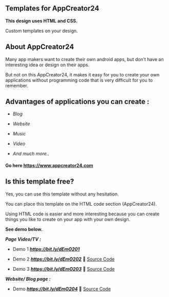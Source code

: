 ## Templates for AppCreator24

**This design uses HTML and CSS.**

Custom templates on your design.

## About AppCreator24

Many app makers want to create their own android apps, but don’t have an interesting idea or design on their apps. 

But not on this AppCreator24, it makes it easy for you to create your own applications without programming code that is very difficult for you to remember. 

## Advantages of applications you can create : 

- _Blog_

- _Website_

- _Music_ 

- _Video_

- _And much more.._

#### Go here https://www.appcreator24.com

## Is this template free?

Yes, you can use this template without any hesitation.

You can place this template on the HTML code section (AppCreator24).

Using HTML code is easier and more interesting because you can create things you like to create on your app with your own design.

**See demo below.**

**_Page Video/TV :_**

- Demo 1 **_https://bit.ly/dEmO201_** 

- Demo 2 **_https://bit.ly/dEmO202_** 
:bookmark_tabs: [Source Code](https://github.com/ZazerConer/Templates-For-App-Creator-24/blob/main/Page-Video-TV/Template2.html)

- Demo 3 **_https://bit.ly/dEmO203_**
:bookmark_tabs: [Source Code](https://github.com/ZazerConer/Templates-For-App-Creator-24/blob/main/Page-Video-TV/Template3.html)

**_Website/ Blog page :_**

- Demo **_https://bit.ly/dEmO204_**
:bookmark_tabs: [Source Code](https://github.com/ZazerConer/Templates-For-App-Creator-24/blob/main/Website-Blog-Page/Template1.html)

<br>
